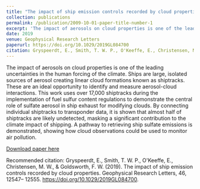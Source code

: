 ```yaml
---
title: "The impact of ship emission controls recorded by cloud properties"
collection: publications
permalink: /publication/2009-10-01-paper-title-number-1
excerpt: 'The impact of aerosols on cloud properties is one of the leading uncertainties in the human forcing of the climate. Ships are large, isolated sources of aerosol creating linear cloud formations known as shiptracks. These are an ideal opportunity to identify and measure aerosol-cloud interactions. This work uses over 17,000 shiptracks during the implementation of fuel sulfur content regulations to demonstrate the central role of sulfate aerosol in ship exhaust for modifying clouds. By connecting individual shiptracks to transponder data, it is shown that almost half of shiptracks are likely undetected, masking a significant contribution to the climate impact of shipping. A pathway to retrieving ship sulfate emissions is demonstrated, showing how cloud observations could be used to monitor air pollution.'
date: 2019
venue: Geophysical Research Letters
paperurl: https://doi.org/10.1029/2019GL084700
citation: Gryspeerdt, E., Smith, T. W. P., O'Keeffe, E., Christensen, M. W., & Goldsworth, F. W. (2019). The impact of ship emission controls recorded by cloud properties. Geophysical Research Letters, 46, 12547– 12555. https://doi.org/10.1029/2019GL084700
---
```

The impact of aerosols on cloud properties is one of the leading uncertainties in the human forcing of the climate. Ships are large, isolated sources of aerosol creating linear cloud formations known as shiptracks. These are an ideal opportunity to identify and measure aerosol-cloud interactions. This work uses over 17,000 shiptracks during the implementation of fuel sulfur content regulations to demonstrate the central role of sulfate aerosol in ship exhaust for modifying clouds. By connecting individual shiptracks to transponder data, it is shown that almost half of shiptracks are likely undetected, masking a significant contribution to the climate impact of shipping. A pathway to retrieving ship sulfate emissions is demonstrated, showing how cloud observations could be used to monitor air pollution.

[Download paper here](http://academicpages.github.io/files/2019-shiptracks.pdf)

Recommended citation: Gryspeerdt, E., Smith, T. W. P., O'Keeffe, E., Christensen, M. W., & Goldsworth, F. W. (2019). The impact of ship emission controls recorded by cloud properties. Geophysical Research Letters, 46, 12547– 12555. https://doi.org/10.1029/2019GL084700.
